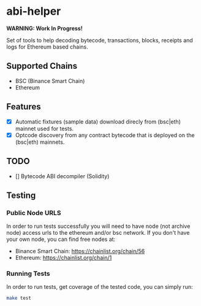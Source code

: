 # abi-helper

**WARNING: Work In Progress!**

Set of tools to help decoding bytecode, transactions, blocks, receipts and logs for Ethereum based chains.


## Supported Chains

- BSC (Binance Smart Chain)
- Ethereum

## Features

- [x] Automatic fixtures (sample data) download direcly from (bsc|eth) mainnet used for tests.
- [x] Optcode discovery from any contract bytecode that is deployed on the (bsc|eth) mainnets.

## TODO

- [] Bytecode ABI decompiler (Solidity)


## Testing

### Public Node URLS

In order to run tests successfully you will need to have node (not archive node) access urls to the
ethereum and/or bsc network. If you don't have your own node, you can find free nodes at:

- Binance Smart Chain: https://chainlist.org/chain/56
- Ethereum: https://chainlist.org/chain/1


### Running Tests

In order to run tests, get coverage of the tested code, you can simply run:

```sh
make test
```